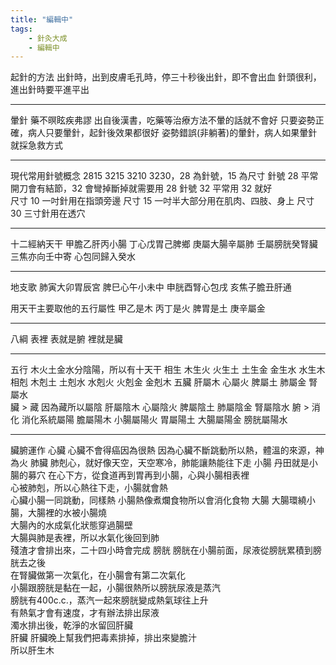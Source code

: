 ```yaml
---
title: "編輯中"
tags:
    - 針灸大成
    - 編輯中
---
```



起針的方法
  出針時，出到皮膚毛孔時，停三十秒後出針，即不會出血
  針頭很利，進出針時要平進平出

---

暈針
  藥不暝眩疾弗謬 出自後漢書，吃藥等治療方法不暈的話就不會好
  只要姿勢正確，病人只要暈針，起針後效果都很好
  姿勢錯誤(非躺著)的暈針，病人如果暈針就採急救方式

---

現代常用針號概念
2815 3215 3210 3230，28 為針號，15 為尺寸
  針號 28
    平常開刀會有結節，32 會彎掉斷掉就需要用 28
  針號 32
    平常用 32 就好  
  尺寸 10
    一吋針用在指頭旁邊
  尺寸 15
    一吋半大部分用在肌肉、四肢、身上
  尺寸 30
    三寸針用在透穴

---

十二經納天干
  甲膽乙肝丙小腸 丁心戊胃己脾鄉
  庚屬大腸辛屬肺 壬屬膀胱癸腎臟
  三焦亦向壬中寄 心包同歸入癸水

---

地支歌
肺寅大卯胃辰宮 脾巳心午小未中
申胱酉腎心包戌 亥焦子膽丑肝通

用天干主要取他的五行屬性
甲乙是木 丙丁是火
脾胃是土 庚辛屬金

---

八綱
  表裡
    表就是腑 裡就是臟

---

五行
木火土金水分陰陽，所以有十天干
  相生
    木生火 火生土 土生金 金生水 水生木
  相剋
    木剋土 土剋水 水剋火 火剋金 金剋木
  五臟
    肝屬木 心屬火 脾屬土 肺屬金 腎屬水  
  臟 > 藏 因為藏所以屬陰
    肝屬陰木 心屬陰火 脾屬陰土 肺屬陰金 腎屬陰水
  腑 > 消化 消化系統屬陽
    膽屬陽木 小腸屬陽火 胃屬陽土 大腸屬陽金 膀胱屬陽水

---

臟腑運作
  心臟
    心臟不會得癌因為很熱
    因為心臟不斷跳動所以熱，體溫的來源，神為火
  肺臟
    肺剋心，就好像天空，天空寒冷，肺能讓熱能往下走
  小腸
    丹田就是小腸的募穴
    在心下方，從食道再到胃再到小腸，心與小腸相表裡</br>
    心被肺剋，所以心熱往下走，小腸就會熱</br>
    心臟小腸一同跳動，同樣熱
    小腸熱像煮爛食物所以會消化食物
  大腸
    大腸環繞小腸，大腸裡的水被小腸燒</br>
    大腸內的水成氣化狀態穿過腸壁</br>
    大腸與肺是表裡，所以水氣化後回到肺</br>
    殘渣才會排出來，二十四小時會完成
  膀胱
    膀胱在小腸前面，尿液從膀胱累積到膀胱去之後</br>
    在腎臟做第一次氣化，在小腸會有第二次氣化</br>
    小腸跟膀胱是黏在一起，小腸很熱所以膀胱尿液是蒸汽</br>
    膀胱有400c.c.，蒸汽一起來膀胱變成熱氣球往上升</br>
    有熱氣才會有速度，才有辦法排出尿液</br>
    濁水排出後，乾淨的水留回肝臟</br>
  肝臟
  肝臟晚上幫我們把毒素排掉，排出來變膽汁</br>
  所以肝生木
